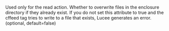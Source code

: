 Used only for the read action.
Whether to overwrite files in the enclosure directory if they already exist.
If you do not set this attribute to true and the cffeed tag tries to write to a file that exists, Lucee
generates an error. (optional, default=false)
